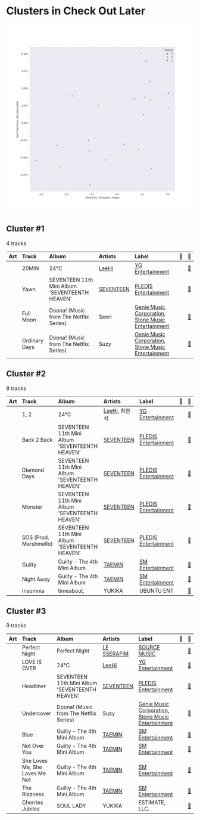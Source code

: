 # Clusters in Check Out Later

![Comparison of Cluster](../../../images/playlists/check_out_later/clusters/clusters_scatter.png)

## Cluster #1

4 tracks

| Art | Track | Album | Artists | Label | 💚 | 🔗 |
|:---|:---|:---|:---|:---|:---|:---|
| <img src="https://i.scdn.co/image/ab67616d0000b2732e1db30cc6d74a08a5e14274" alt="" width="50" /> | 20MIN | 24℃ | [LeeHi](../../../../artists/leehi/overview.md) | [YG Entertainment](../../../../labels/yg_entertainment) | | [🔗](https://open.spotify.com/track/1Wl9MPBkb50b4uevY6sxkA) |
| <img src="https://i.scdn.co/image/ab67616d0000b273d07a54abba4f5060c2486e3c" alt="" width="50" /> | Yawn | SEVENTEEN 11th Mini Album 'SEVENTEENTH HEAVEN' | [SEVENTEEN](../../../../artists/seventeen/overview.md) | [PLEDIS Entertainment](../../../../labels/pledis_entertainment) | | [🔗](https://open.spotify.com/track/1qzvzPfqzpNQ01ZBOEkVlf) |
| <img src="https://i.scdn.co/image/ab67616d0000b273004951e81c300bdfe1634a39" alt="" width="50" /> | Full Moon | Doona! (Music from The Netflix Series) | Seori | [Genie Music Corporation](../../../../labels/genie_music_corporation), [Stone Music Entertainment](../../../../labels/stone_music_entertainment) | | [🔗](https://open.spotify.com/track/0Pw3J3WlOh3dZXjoTlEizN) |
| <img src="https://i.scdn.co/image/ab67616d0000b273004951e81c300bdfe1634a39" alt="" width="50" /> | Ordinary Days | Doona! (Music from The Netflix Series) | Suzy | [Genie Music Corporation](../../../../labels/genie_music_corporation), [Stone Music Entertainment](../../../../labels/stone_music_entertainment) | | [🔗](https://open.spotify.com/track/1dOHnOPWXfUjDtrCq5HNHg) |
## Cluster #2

8 tracks

| Art | Track | Album | Artists | Label | 💚 | 🔗 |
|:---|:---|:---|:---|:---|:---|:---|
| <img src="https://i.scdn.co/image/ab67616d0000b2732e1db30cc6d74a08a5e14274" alt="" width="50" /> | 1, 2 | 24℃ | [LeeHi](../../../../artists/leehi/overview.md), 최현석 | [YG Entertainment](../../../../labels/yg_entertainment) | | [🔗](https://open.spotify.com/track/2U4292s8Vs8p7rDP8LYr8c) |
| <img src="https://i.scdn.co/image/ab67616d0000b273d07a54abba4f5060c2486e3c" alt="" width="50" /> | Back 2 Back | SEVENTEEN 11th Mini Album 'SEVENTEENTH HEAVEN' | [SEVENTEEN](../../../../artists/seventeen/overview.md) | [PLEDIS Entertainment](../../../../labels/pledis_entertainment) | | [🔗](https://open.spotify.com/track/40PKBUQRjtW2pUg4zv3y7r) |
| <img src="https://i.scdn.co/image/ab67616d0000b273d07a54abba4f5060c2486e3c" alt="" width="50" /> | Diamond Days | SEVENTEEN 11th Mini Album 'SEVENTEENTH HEAVEN' | [SEVENTEEN](../../../../artists/seventeen/overview.md) | [PLEDIS Entertainment](../../../../labels/pledis_entertainment) | | [🔗](https://open.spotify.com/track/6n5M2Al3QgTScpO4AZH9OI) |
| <img src="https://i.scdn.co/image/ab67616d0000b273d07a54abba4f5060c2486e3c" alt="" width="50" /> | Monster | SEVENTEEN 11th Mini Album 'SEVENTEENTH HEAVEN' | [SEVENTEEN](../../../../artists/seventeen/overview.md) | [PLEDIS Entertainment](../../../../labels/pledis_entertainment) | | [🔗](https://open.spotify.com/track/1RMnVmHGSvxlexnenQEXSb) |
| <img src="https://i.scdn.co/image/ab67616d0000b273d07a54abba4f5060c2486e3c" alt="" width="50" /> | SOS (Prod. Marshmello) | SEVENTEEN 11th Mini Album 'SEVENTEENTH HEAVEN' | [SEVENTEEN](../../../../artists/seventeen/overview.md) | [PLEDIS Entertainment](../../../../labels/pledis_entertainment) | | [🔗](https://open.spotify.com/track/3oTDi9MWC0JB39FcsLRon3) |
| <img src="https://i.scdn.co/image/ab67616d0000b2733aa2389906d8900db3b4a8ed" alt="" width="50" /> | Guilty | Guilty - The 4th Mini Album | [TAEMIN](../../../../artists/taemin/overview.md) | [SM Entertainment](../../../../labels/sm_entertainment) | | [🔗](https://open.spotify.com/track/4jMwQaDiDICry8Ia1gFnAn) |
| <img src="https://i.scdn.co/image/ab67616d0000b2733aa2389906d8900db3b4a8ed" alt="" width="50" /> | Night Away | Guilty - The 4th Mini Album | [TAEMIN](../../../../artists/taemin/overview.md) | [SM Entertainment](../../../../labels/sm_entertainment) | | [🔗](https://open.spotify.com/track/0zjkBOwL8upqIOmufTO6tT) |
| <img src="https://i.scdn.co/image/ab67616d0000b27362483e4a96b7566d2440fc91" alt="" width="50" /> | Insomnia | timeabout, | YUKIKA | UBUNTU ENT | | [🔗](https://open.spotify.com/track/0AAEFC3RGirgzRFhi44Y79) |
## Cluster #3

9 tracks

| Art | Track | Album | Artists | Label | 💚 | 🔗 |
|:---|:---|:---|:---|:---|:---|:---|
| <img src="https://i.scdn.co/image/ab67616d0000b2735e352f6eccf8cb96d0b247cc" alt="" width="50" /> | Perfect Night | Perfect Night | [LE SSERAFIM](../../../../artists/le_sserafim/overview.md) | [SOURCE MUSIC](../../../../labels/source_music) | | [🔗](https://open.spotify.com/track/74X2u8JMVooG2QbjRxXwR8) |
| <img src="https://i.scdn.co/image/ab67616d0000b2732e1db30cc6d74a08a5e14274" alt="" width="50" /> | LOVE IS OVER | 24℃ | [LeeHi](../../../../artists/leehi/overview.md) | [YG Entertainment](../../../../labels/yg_entertainment) | | [🔗](https://open.spotify.com/track/20zFURLsIlHhe7dSx1Q9hf) |
| <img src="https://i.scdn.co/image/ab67616d0000b273d07a54abba4f5060c2486e3c" alt="" width="50" /> | Headliner | SEVENTEEN 11th Mini Album 'SEVENTEENTH HEAVEN' | [SEVENTEEN](../../../../artists/seventeen/overview.md) | [PLEDIS Entertainment](../../../../labels/pledis_entertainment) | | [🔗](https://open.spotify.com/track/6Es0Sxn1yE7L0T1YxrYHKX) |
| <img src="https://i.scdn.co/image/ab67616d0000b273004951e81c300bdfe1634a39" alt="" width="50" /> | Undercover | Doona! (Music from The Netflix Series) | Suzy | [Genie Music Corporation](../../../../labels/genie_music_corporation), [Stone Music Entertainment](../../../../labels/stone_music_entertainment) | | [🔗](https://open.spotify.com/track/3V96oVRoqOrAgnEzipWcyx) |
| <img src="https://i.scdn.co/image/ab67616d0000b2733aa2389906d8900db3b4a8ed" alt="" width="50" /> | Blue | Guilty - The 4th Mini Album | [TAEMIN](../../../../artists/taemin/overview.md) | [SM Entertainment](../../../../labels/sm_entertainment) | | [🔗](https://open.spotify.com/track/2xSDet34W2nais0jv6Oh5j) |
| <img src="https://i.scdn.co/image/ab67616d0000b2733aa2389906d8900db3b4a8ed" alt="" width="50" /> | Not Over You | Guilty - The 4th Mini Album | [TAEMIN](../../../../artists/taemin/overview.md) | [SM Entertainment](../../../../labels/sm_entertainment) | | [🔗](https://open.spotify.com/track/3N6P6TQN0U0sBOfLF9v5Gv) |
| <img src="https://i.scdn.co/image/ab67616d0000b2733aa2389906d8900db3b4a8ed" alt="" width="50" /> | She Loves Me, She Loves Me Not | Guilty - The 4th Mini Album | [TAEMIN](../../../../artists/taemin/overview.md) | [SM Entertainment](../../../../labels/sm_entertainment) | | [🔗](https://open.spotify.com/track/5eiNEMoVsEDmKDQrqyrOer) |
| <img src="https://i.scdn.co/image/ab67616d0000b2733aa2389906d8900db3b4a8ed" alt="" width="50" /> | The Rizzness | Guilty - The 4th Mini Album | [TAEMIN](../../../../artists/taemin/overview.md) | [SM Entertainment](../../../../labels/sm_entertainment) | | [🔗](https://open.spotify.com/track/6wGh0YsTJgonptwfPBnScC) |
| <img src="https://i.scdn.co/image/ab67616d0000b273fb8b07d29db0c456d7449e14" alt="" width="50" /> | Cherries Jubiles | SOUL LADY | YUKIKA | ESTIMATE, LLC. | | [🔗](https://open.spotify.com/track/1NiriEqpk9oOcL4QGzBDmU) |